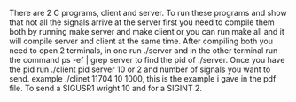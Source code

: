 There are 2 C programs, client and server. To run these programs and show that not all the signals 
arrive at the server first you need to compile them both by running make server and make client or you
can run make all and it will compile server and client at the same time. After compiling
both you need to open 2 terminals, in one run ./server and in the other terminal run the command ps -ef | grep server
to find the pid of ./server. Once you have the pid run ./client pid server 10 or 2 and number of signals you want to send. 
example ./clinet 11704 10 1000, this is the example i gave in the pdf file. To send a SIGUSR1 wright 10 and for a SIGINT 2.